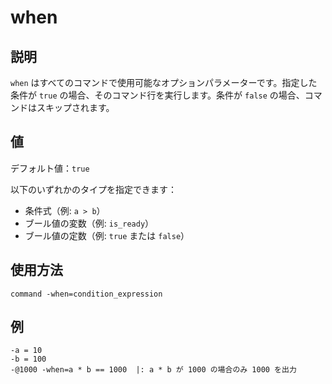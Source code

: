 # when

## 説明

`when` はすべてのコマンドで使用可能なオプションパラメーターです。指定した条件が `true` の場合、そのコマンド行を実行します。条件が `false` の場合、コマンドはスキップされます。

## 値

デフォルト値：`true`

以下のいずれかのタイプを指定できます：
- 条件式（例: `a > b`）
- ブール値の変数（例: `is_ready`）
- ブール値の定数（例: `true` または `false`）

## 使用方法

`command -when=condition_expression`

## 例

```genscript
-a = 10
-b = 100
-@1000 -when=a * b == 1000  |: a * b が 1000 の場合のみ 1000 を出力
```